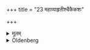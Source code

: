 +++
title = "23 महाव्याहृतीश्चैकैकशः"

+++

<details><summary>मूलम्</summary>

महाव्याहृतीश्चैकैकशः २३
</details>

<details><summary>Oldenberg</summary>

22. And the Mahāvyāhr̥tis, one by one,
</details>

